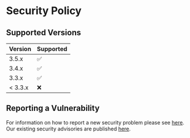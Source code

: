 # Security Policy

## Supported Versions

| Version | Supported          |
| ------- | ------------------ |
| 3.5.x   | :white_check_mark: |
| 3.4.x   | :white_check_mark: |
| 3.3.x   | :white_check_mark: |
| < 3.3.x | :x:                |

## Reporting a Vulnerability

For information on how to report a new security problem please see [here](https://www.apache.org/security/).
Our existing security advisories are published [here](http://cxf.apache.org/security-advisories.html).
